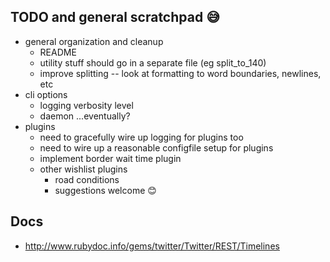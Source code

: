 TODO and general scratchpad 😅
---

* general organization and cleanup
  *  README
  * utility stuff should go in a separate file (eg split_to_140)
  * improve splitting -- look at formatting to word boundaries, newlines, etc
* cli options
  * logging verbosity level
  * daemon ...eventually?
* plugins
  * need to gracefully wire up logging for plugins too
  * need to wire up a reasonable configfile setup for plugins
  * implement border wait time plugin
  * other wishlist plugins
    * road conditions
    * suggestions welcome 😊



Docs
---
* http://www.rubydoc.info/gems/twitter/Twitter/REST/Timelines
